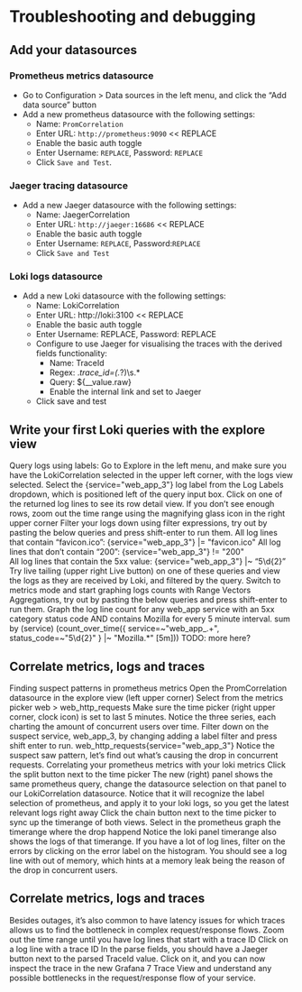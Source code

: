 # Troubleshooting and debugging

## Add your datasources

### Prometheus metrics datasource

- Go to Configuration > Data sources in the left menu, and click the “Add data source” button
- Add a new prometheus datasource with the following settings:
  - Name: `PromCorrelation`
  - Enter URL: `http://prometheus:9090` << REPLACE
  - Enable the basic auth toggle
  - Enter Username: `REPLACE`, Password: `REPLACE`
  - Click `Save and Test`.

### Jaeger tracing datasource

- Add a new Jaeger datasource with the following settings:
  - Name: JaegerCorrelation
  - Enter URL: `http://jaeger:16686` << REPLACE
  - Enable the basic auth toggle
  - Enter Username: `REPLACE`, Password:`REPLACE`
  - Click `Save and Test`

### Loki logs datasource

- Add a new Loki datasource with the following settings:
  - Name: LokiCorrelation
  - Enter URL: http://loki:3100 << REPLACE
  - Enable the basic auth toggle
  - Enter Username: REPLACE, Password: REPLACE
  - Configure to use Jaeger for visualising the traces with the derived fields functionality:
      - Name: TraceId
      - Regex: .*trace_id=(.*?)\s.*   
      - Query: ${__value.raw}
      - Enable the internal link and set to Jaeger
  - Click save and test

## Write your first Loki queries with the explore view

Query logs using labels:
Go to Explore in the left menu, and make sure you have the LokiCorrelation selected in the upper left corner, with the logs view selected.
Select the {service="web_app_3"} log label from the Log Labels dropdown, which is positioned  left of the query input box. 
Click on one of the returned log lines to see its row detail view. If you don’t see enough rows, zoom out the time range using the magnifying glass icon in the right upper corner
Filter your logs down using filter expressions, try out by pasting the below queries and press shift-enter to run them.
All log lines that contain “favicon.ico”:  {service="web_app_3"} |= "favicon.ico"
All log lines that don’t contain “200”: {service="web_app_3"} != "200"  
All log lines that contain the 5xx value: {service="web_app_3"} |~ “5\\d{2}”
Try live tailing (upper right Live button) on one of these queries and view the logs as they are received by Loki, and filtered by the query.
Switch to metrics mode and start graphing logs counts with Range Vectors Aggregations, try out by pasting the below queries and press shift-enter to run them.
Graph the log line count for any web_app service with an 5xx category status code AND contains Mozilla for every 5 minute interval.
sum by (service) (count_over_time({ service=~"web_app_.+", status_code=~"5\\d{2}" } |~ "Mozilla.*" [5m]))
TODO: more here?

## Correlate metrics, logs and traces

Finding suspect patterns in prometheus metrics
Open the PromCorrelation datasource in the explore view (left upper corner)
Select from the metrics picker web > web_http_requests
Make sure the time picker (right upper corner, clock icon) is set to last 5 minutes.
Notice the three series, each charting the amount of concurrent users over time. 
Filter down on the suspect service, web_app_3, by changing adding a label filter and press shift enter to run.
web_http_requests{service="web_app_3"}
Notice the suspect saw pattern, let’s find out what’s causing the drop in concurrent requests.
Correlating your prometheus metrics with your loki metrics
Click the split button next to the time picker
The new (right) panel shows the same prometheus query, change the datasource selection on that panel to our LokiCorrelation datasource. 
Notice that it will recognize the label selection of prometheus, and apply it to your loki logs, so you get the latest relevant logs right away
Click the chain button next to the time picker to sync up the timerange of both views.
Select in the prometheus graph the timerange where the drop happend
Notice the loki panel timerange also shows the logs of that timerange. 
If you have a lot of log lines, filter on the errors by clicking on the error label on the histogram.
You should see a log line with out of memory, which hints at a memory leak being the reason of the drop in concurrent users.

## Correlate metrics, logs and traces

Besides outages, it’s also common to have latency issues for which traces allows us to find the bottleneck in complex request/response flows. 
 Zoom out the time range until you have log lines that start with a trace ID
Click on a log line with a trace ID
In the parse fields, you should have a Jaeger button next to the parsed TraceId value.
Click on it, and you can now inspect the trace in the new Grafana 7 Trace View and understand any possible bottlenecks in the request/response flow of your service.




